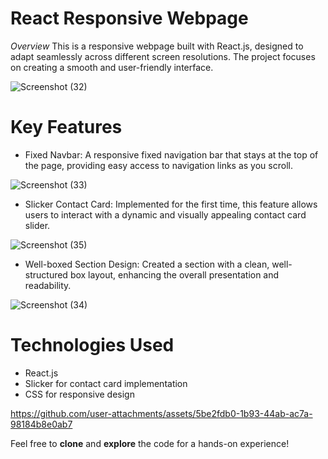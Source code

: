 # React Responsive Webpage
*Overview*
This is a responsive webpage built with React.js, designed to adapt seamlessly across different screen resolutions. The project focuses on creating a smooth and user-friendly interface.

![Screenshot (32)](https://github.com/user-attachments/assets/cfd57284-99ab-4ab6-8858-a8d2f5d4dd49)

# Key Features
- Fixed Navbar: A responsive fixed navigation bar that stays at the top of the page, providing easy access to navigation links as you scroll.

![Screenshot (33)](https://github.com/user-attachments/assets/d991a9c0-aff8-4f77-a6df-8596dba0d306)

- Slicker Contact Card: Implemented for the first time, this feature allows users to interact with a dynamic and visually appealing contact card slider.

![Screenshot (35)](https://github.com/user-attachments/assets/7545b367-cadd-466c-9bf8-374f208bd094)

- Well-boxed Section Design: Created a section with a clean, well-structured box layout, enhancing the overall presentation and readability.

![Screenshot (34)](https://github.com/user-attachments/assets/75a6b063-e9fb-438b-9965-77fd7b660822)
  
# Technologies Used
- React.js
- Slicker for contact card implementation
- CSS for responsive design

https://github.com/user-attachments/assets/5be2fdb0-1b93-44ab-ac7a-98184b8e0ab7

Feel free to **clone** and **explore** the code for a hands-on experience!
